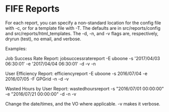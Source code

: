 FIFE Reports
=====================================

For each report, you can specify a non-standard location for the config file with -c, or for a template file with -T.  The defaults are in src/reports/config and src/reports/html_templates.
The -d, -n, and -v flags are, respectively, dryrun (test), no email, and verbose.

Examples:

Job Success Rate Report:
    jobsuccessratereport -E uboone -s '2017/04/03 06:30:01' -e '2017/04/04 06:30:01' -d -v -n

User Efficiency Report:
    efficiencyreport -E uboone -s 2016/07/04 -e 2016/07/05  -F GPGrid  -n -d -v

Wasted Hours by User Report:
    wastedhoursreport -s "2016/07/01 00:00:00" -e "2016/07/21 00:00:00" -d -n -v

Change the date/times, and the VO where applicable.  -v makes it verbose.
